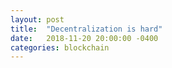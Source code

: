 ```yaml
---
layout: post
title:  "Decentralization is hard"
date:   2018-11-20 20:00:00 -0400
categories: blockchain
---
```

